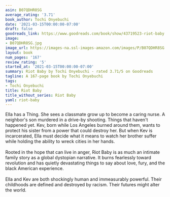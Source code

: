 ```yaml
---
asin: B07QDHR8SG
average_rating: '3.71'
book_author: Tochi Onyebuchi
date: '2021-03-15T00:00:00-07:00'
draft: false
goodreads_link: https://www.goodreads.com/book/show/43719523-riot-baby
image:
- B07QDHR8SG.jpg
image_url: https://images-na.ssl-images-amazon.com/images/P/B07QDHR8SG.01._SCLZZZZZZZ.jpg
layout: book
num_pages: '167'
review_rating: '5'
started_at: '2021-03-15T00:00:00-07:00'
summary: Riot Baby by Tochi Onyebuchi - rated 3.71/5 on Goodreads
tagline: A 167-page book by Tochi Onyebuchi
tags:
- Tochi Onyebuchi
title: Riot Baby
title_without_series: Riot Baby
yaml: riot-baby
---
```


Ella has a Thing. She sees a classmate grow up to become a caring nurse. A neighbor's son murdered in a drive-by shooting. Things that haven't happened yet. Kev, born while Los Angeles burned around them, wants to protect his sister from a power that could destroy her. But when Kev is incarcerated, Ella must decide what it means to watch her brother suffer while holding the ability to wreck cities in her hands.<br /><br />Rooted in the hope that can live in anger, Riot Baby is as much an intimate family story as a global dystopian narrative. It burns fearlessly toward revolution and has quietly devastating things to say about love, fury, and the black American experience.<br /><br />Ella and Kev are both shockingly human and immeasurably powerful. Their childhoods are defined and destroyed by racism. Their futures might alter the world.